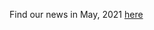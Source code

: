 Find our news in May, 2021 [here](https://drive.google.com/file/d/1nlqLzN8-pmp6qkkY66-cMHbxm4l9Y-Ex/view?usp=sharing)
